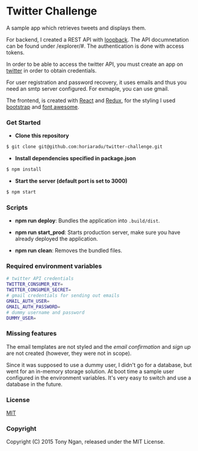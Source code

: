# Twitter Challenge

A sample app which retrieves tweets and displays them.

For backend, I created a REST API with [loopback](https://loopback.io/). The API documnetation can be found under /explorer/#. The authentication is done with access tokens. 

In order to be able to access the twitter API, you must create an app on [twitter](https://apps.twitter.com/) in order to obtain credentials.

For user registration and password recovery, it uses emails and thus you need an smtp server configured. For exmaple, you can use gmail.

The frontend, is created with [React](https://facebook.github.io/react/) and [Redux](http://redux.js.org/index.html), for the styling I used [bootstrap](getbootstrap.com/components/) and [font awesome](https://fortawesome.github.io/Font-Awesome/).

### Get Started
- **Clone this repository**
```bash
$ git clone git@github.com:horiaradu/twitter-challenge.git
```

- **Install dependencies specified in package.json**
```bash
$ npm install
```

- **Start the server (default port is set to 3000)**
```bash
$ npm start
```

### Scripts
- **npm run deploy**: Bundles the application into `.build/dist`.

- **npm run start_prod**: Starts production server, make sure you have already deployed the application.

- **npm run clean**: Removes the bundled files.

### Required environment variables

```bash
# twitter API credentials
TWITTER_CONSUMER_KEY=
TWITTER_CONSUMER_SECRET=
# gmail credentials for sending out emails
GMAIL_AUTH_USER=
GMAIL_AUTH_PASSWORD=
# dummy username and password
DUMMY_USER=
```

### Missing features

The email templates are not styled and the *email confirmation* and *sign up* are not created (however, they were not in scope).

Since it was supposed to use a dummy user, I didn't go for a database, but went for an in-memory storage solution. At boot time a sample user configured in the environment variables. It's very easy to switch and use a database in the future.

### License

[MIT](LICENSE)

### Copyright

Copyright (C) 2015 Tony Ngan, released under the MIT License.
